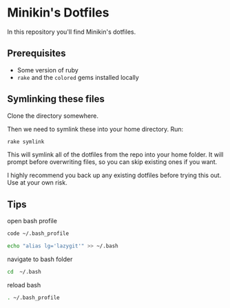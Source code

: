# Minikin's Dotfiles

In this repository you'll find Minikin's dotfiles.

## Prerequisites

- Some version of ruby
- `rake` and the `colored` gems installed locally

## Symlinking these files

Clone the directory somewhere.

Then we need to symlink these into your home directory. Run:

```bash
rake symlink
```

This will symlink all of the dotfiles from the repo into your home folder.
It will prompt before overwriting files, so you can skip existing ones if you want.

I highly recommend you back up any existing dotfiles before trying this out. Use at your own risk.

## Tips

open bash profile

```sh
code ~/.bash_profile
```

```sh
echo "alias lg='lazygit'" >> ~/.bash
```

navigate to bash folder

```sh
cd  ~/.bash
```

reload bash

```sh
. ~/.bash_profile
```
